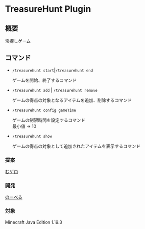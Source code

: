# TreasureHunt Plugin

## 概要

宝探しゲーム


## コマンド

- ```/treasurehunt start```|```/treasurehunt end```

    ゲームを開始、終了するコマンド


- ```/treasurehunt add``` | ```/treasurehunt remove```

    ゲームの得点の対象となるアイテムを追加、削除するコマンド  


- ```/treasurehunt config gameTime```
    
    ゲームの制限時間を設定するコマンド  
    最小値 -> 10

- ```/treasurehunt show```

    ゲームの得点の対象として追加されたアイテムを表示するコマンド

### 提案
[むゲロ](https://twitter.com/mugero_914)
### 開発
[のーべる](https://twitter.com/n0rv3ll)
### 対象
Minecraft Java Edition 1.19.3